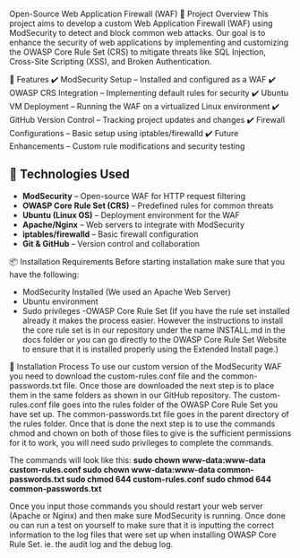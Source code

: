 Open-Source Web Application Firewall (WAF)
🚀 Project Overview
This project aims to develop a custom Web Application Firewall (WAF) using ModSecurity to detect and block common web attacks. Our goal is to enhance the security of web applications by implementing and customizing the OWASP Core Rule Set (CRS) to mitigate threats like SQL Injection, Cross-Site Scripting (XSS), and Broken Authentication.

📌 Features
✔️ ModSecurity Setup – Installed and configured as a WAF
✔️ OWASP CRS Integration – Implementing default rules for security
✔️ Ubuntu VM Deployment – Running the WAF on a virtualized Linux environment
✔️ GitHub Version Control – Tracking project updates and changes
✔️ Firewall Configurations – Basic setup using iptables/firewalld
✔️ Future Enhancements – Custom rule modifications and security testing

## 🔧 Technologies Used

- **ModSecurity** – Open-source WAF for HTTP request filtering  
- **OWASP Core Rule Set (CRS)** – Predefined rules for common threats  
- **Ubuntu (Linux OS)** – Deployment environment for the WAF  
- **Apache/Nginx** – Web servers to integrate with ModSecurity  
- **iptables/firewalld** – Basic firewall configuration  
- **Git & GitHub** – Version control and collaboration  


📦 Installation
Requirements
Before starting installation make sure that you have the following:
- ModSecurity Installed (We used an Apache Web Server)
- Ubuntu environment
- Sudo privileges
-OWASP Core Rule Set (If you have the rule set installed already it makes the process easier. However the instructions to install the core rule set is in our repository under the name INSTALL.md in the docs folder or you can go directly to the OWASP Core Rule Set Website to ensure that it is installed properly using the Extended Install page.)

🧱 Installation Process
To use our custom version of the ModSecurity WAF you need to download the custom-rules.conf file and the common-passwords.txt file. Once those are downloaded the next step is to place them in the same folders as shown in our GitHub repository. The custom-rules.conf file goes into the rules folder of the OWASP Core Rule Set you have set up. The common-passwords.txt file goes in the parent directory of the rules folder. Once that is done the next step is to use the commands chmod and chown on both of those files to give is the sufficient permissions for it to work, you will need sudo privileges to complete the commands.

The commands will look like this:
**sudo chown www-data:www-data custom-rules.conf
sudo chown www-data:www-data common-passwords.txt
sudo chmod 644 custom-rules.conf
sudo chmod 644 common-passwords.txt**

Once you input those commands you should restart your web server (Apache or Nginx) and then make sure ModSecurity is running. Once done ou can run a test on yourself to make sure that it is inputting the correct information to the log files that were set up when installing OWASP Core Rule Set. ie. the audit log and the debug log.
